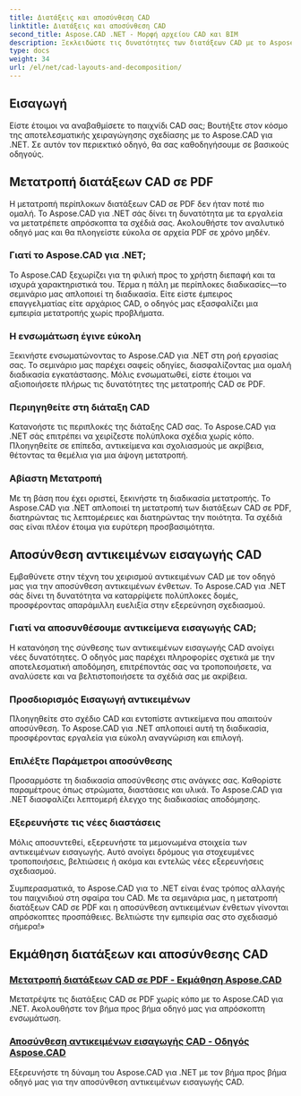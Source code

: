 ```yaml
---
title: Διατάξεις και αποσύνθεση CAD
linktitle: Διατάξεις και αποσύνθεση CAD
second_title: Aspose.CAD .NET - Μορφή αρχείου CAD και BIM
description: Ξεκλειδώστε τις δυνατότητες των διατάξεων CAD με το Aspose.CAD για .NET! Μετατρέψτε εύκολα σχέδια σε PDF χρησιμοποιώντας τον οδηγό μας. Κύρια αποσύνθεση των αντικειμένων εισαγωγής χωρίς κόπο.
type: docs
weight: 34
url: /el/net/cad-layouts-and-decomposition/
---
```




## Εισαγωγή

Είστε έτοιμοι να αναβαθμίσετε το παιχνίδι CAD σας; Βουτήξτε στον κόσμο της αποτελεσματικής χειραγώγησης σχεδίασης με το Aspose.CAD για .NET. Σε αυτόν τον περιεκτικό οδηγό, θα σας καθοδηγήσουμε σε βασικούς οδηγούς.
## Μετατροπή διατάξεων CAD σε PDF

Η μετατροπή περίπλοκων διατάξεων CAD σε PDF δεν ήταν ποτέ πιο ομαλή. Το Aspose.CAD για .NET σάς δίνει τη δυνατότητα με τα εργαλεία να μετατρέπετε απρόσκοπτα τα σχέδιά σας. Ακολουθήστε τον αναλυτικό οδηγό μας και θα πλοηγείστε εύκολα σε αρχεία PDF σε χρόνο μηδέν.

### Γιατί το Aspose.CAD για .NET;

Το Aspose.CAD ξεχωρίζει για τη φιλική προς το χρήστη διεπαφή και τα ισχυρά χαρακτηριστικά του. Τέρμα η πάλη με περίπλοκες διαδικασίες—το σεμινάριο μας απλοποιεί τη διαδικασία. Είτε είστε έμπειρος επαγγελματίας είτε αρχάριος CAD, ο οδηγός μας εξασφαλίζει μια εμπειρία μετατροπής χωρίς προβλήματα.

### Η ενσωμάτωση έγινε εύκολη

Ξεκινήστε ενσωματώνοντας το Aspose.CAD για .NET στη ροή εργασίας σας. Το σεμινάριο μας παρέχει σαφείς οδηγίες, διασφαλίζοντας μια ομαλή διαδικασία εγκατάστασης. Μόλις ενσωματωθεί, είστε έτοιμοι να αξιοποιήσετε πλήρως τις δυνατότητες της μετατροπής CAD σε PDF.

### Περιηγηθείτε στη διάταξη CAD

Κατανοήστε τις περιπλοκές της διάταξης CAD σας. Το Aspose.CAD για .NET σάς επιτρέπει να χειρίζεστε πολύπλοκα σχέδια χωρίς κόπο. Πλοηγηθείτε σε επίπεδα, αντικείμενα και σχολιασμούς με ακρίβεια, θέτοντας τα θεμέλια για μια άψογη μετατροπή.

### Αβίαστη Μετατροπή

Με τη βάση που έχει οριστεί, ξεκινήστε τη διαδικασία μετατροπής. Το Aspose.CAD για .NET απλοποιεί τη μετατροπή των διατάξεων CAD σε PDF, διατηρώντας τις λεπτομέρειες και διατηρώντας την ποιότητα. Τα σχέδιά σας είναι πλέον έτοιμα για ευρύτερη προσβασιμότητα.

## Αποσύνθεση αντικειμένων εισαγωγής CAD

Εμβαθύνετε στην τέχνη του χειρισμού αντικειμένων CAD με τον οδηγό μας για την αποσύνθεση αντικειμένων ένθετων. Το Aspose.CAD για .NET σάς δίνει τη δυνατότητα να καταρρίψετε πολύπλοκες δομές, προσφέροντας απαράμιλλη ευελιξία στην εξερεύνηση σχεδιασμού.

### Γιατί να αποσυνθέσουμε αντικείμενα εισαγωγής CAD;

Η κατανόηση της σύνθεσης των αντικειμένων εισαγωγής CAD ανοίγει νέες δυνατότητες. Ο οδηγός μας παρέχει πληροφορίες σχετικά με την αποτελεσματική αποδόμηση, επιτρέποντάς σας να τροποποιήσετε, να αναλύσετε και να βελτιστοποιήσετε τα σχέδιά σας με ακρίβεια.

### Προσδιορισμός Εισαγωγή αντικειμένων

Πλοηγηθείτε στο σχέδιο CAD και εντοπίστε αντικείμενα που απαιτούν αποσύνθεση. Το Aspose.CAD για .NET απλοποιεί αυτή τη διαδικασία, προσφέροντας εργαλεία για εύκολη αναγνώριση και επιλογή.

### Επιλέξτε Παράμετροι αποσύνθεσης

Προσαρμόστε τη διαδικασία αποσύνθεσης στις ανάγκες σας. Καθορίστε παραμέτρους όπως στρώματα, διαστάσεις και υλικά. Το Aspose.CAD για .NET διασφαλίζει λεπτομερή έλεγχο της διαδικασίας αποδόμησης.

### Εξερευνήστε τις νέες διαστάσεις

Μόλις αποσυντεθεί, εξερευνήστε τα μεμονωμένα στοιχεία των αντικειμένων εισαγωγής. Αυτό ανοίγει δρόμους για στοχευμένες τροποποιήσεις, βελτιώσεις ή ακόμα και εντελώς νέες εξερευνήσεις σχεδιασμού.

Συμπερασματικά, το Aspose.CAD για το .NET είναι ένας τρόπος αλλαγής του παιχνιδιού στη σφαίρα του CAD. Με τα σεμινάρια μας, η μετατροπή διατάξεων CAD σε PDF και η αποσύνθεση αντικειμένων ένθετων γίνονται απρόσκοπτες προσπάθειες. Βελτιώστε την εμπειρία σας στο σχεδιασμό σήμερα!»
## Εκμάθηση διατάξεων και αποσύνθεσης CAD
### [Μετατροπή διατάξεων CAD σε PDF - Εκμάθηση Aspose.CAD](./converting-cad-layouts-to-pdf/)
Μετατρέψτε τις διατάξεις CAD σε PDF χωρίς κόπο με το Aspose.CAD για .NET. Ακολουθήστε τον βήμα προς βήμα οδηγό μας για απρόσκοπτη ενσωμάτωση.
### [Αποσύνθεση αντικειμένων εισαγωγής CAD - Οδηγός Aspose.CAD](./decomposing-cad-insert-objects/)
Εξερευνήστε τη δύναμη του Aspose.CAD για .NET με τον βήμα προς βήμα οδηγό μας για την αποσύνθεση αντικειμένων εισαγωγής CAD.